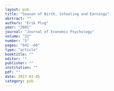 ```yaml
---
layout: pub
title: "Season of Birth, Schooling and Earnings"
abstract: ""
authors: "Erik Plug"
year: "2001"
journal: "Journal of Economic Psychology"
volume: "22"
number: "5"
pages: "641--60"
type: "article"
booktitle: ""
editor: ""
publisher: ""
institution: ""
pdf: ""
date: 2017-03-05
category: pub
---
```


